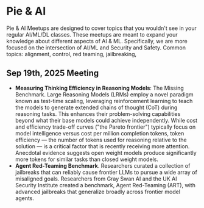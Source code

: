 # Pie & AI
Pie &amp; AI Meetups are designed to cover topics that you wouldn't see in your regular AI/ML/DL classes. These meetups are meant to expand your knowledge about different aspects of AI &amp; ML. Specifically, we are more focused on the intersection of AI/ML and Security and Safety.  Common topics:  alignment, control, red teaming, jailbreaking,

## Sep 19th, 2025 Meeting
- **Measuring Thinking Efficiency in Reasoning Models**: The Missing Benchmark. Large Reasoning Models (LRMs) employ a novel paradigm known as test-time scaling, leveraging reinforcement learning to teach the models to generate extended chains of thought (CoT) during reasoning tasks. This enhances their problem-solving capabilities beyond what their base models could achieve independently. While cost and efficiency trade-off curves ("the Pareto frontier") typically focus on model intelligence versus cost per million completion tokens, token efficiency — the number of tokens used for reasoning relative to the solution — is a critical factor that is recently receiving more attention. Anecdotal evidence suggests open weight models produce significantly more tokens for similar tasks than closed weight models.
- **Agent Red-Teaming Benchmark**. Researchers curated a collection of jailbreaks that can reliably cause frontier LLMs to pursue a wide array of misaligned goals. Researchers from Gray Swan AI and the UK AI Security Institute created a benchmark, Agent Red-Teaming (ART), with advanced jailbreaks that generalize broadly across frontier model agents.
